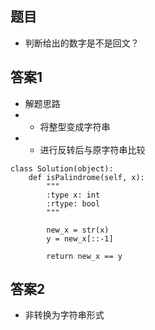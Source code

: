 ## 题目
+ 判断给出的数字是不是回文？

## 答案1
+ 解题思路
+ + 将整型变成字符串
+ + 进行反转后与原字符串比较
```
class Solution(object):
    def isPalindrome(self, x):
        """
        :type x: int
        :rtype: bool
        """
        
        new_x = str(x)
        y = new_x[::-1]

        return new_x == y

```

## 答案2
+ 非转换为字符串形式
```

```
